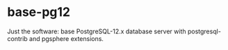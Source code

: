 # base-pg12 

Just the software: base PostgreSQL-12.x database server 
with postgresql-contrib and pgsphere extensions.


